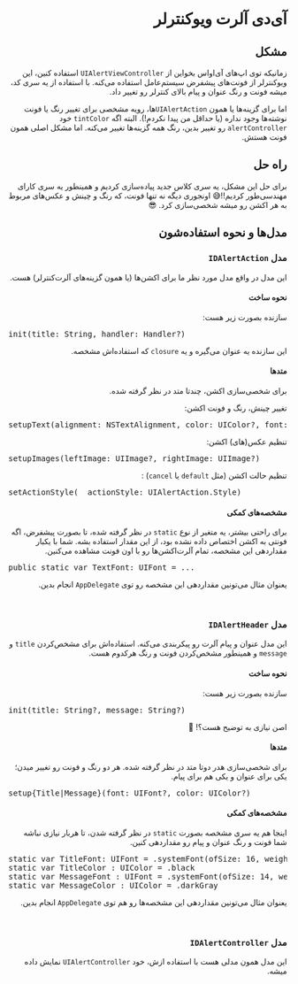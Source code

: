 <div dir='rtl'>

# آی‌دی آلرت ویوکنترلر



## مشکل
زمانیکه توی اپ‌های آی‌او‌اس بخواین از `UIAlertViewController` استفاده کنین، این ویوکنترلر از فونت‌های پیشفرض سیستم‌عامل استفاده می‌کنه. با استفاده از یه سری کد، میشه فونت و رنگ عنوان و پیام بالای کنترلر رو تغییر داد.

اما برای گزینه‌ها یا همون `UIAlertAction`ها، رویه مشخصی برای تغییر رنگ یا فونت نوشته‌ها وجود نداره (یا حداقل من پیدا نکردم!). البته اگه `tintColor` خود `alertController` رو تغییر بدین، رنگ همه گزینه‌ها تغییر می‌کنه. اما مشکل اصلی همون فونت هستش.

## راه حل
برای حل این مشکل، یه سری کلاس جدید پیاده‌سازی کردیم و همینطور یه سری کارای مهندسی‌طور کردیم!!😅 اونجوری دیگه نه تنها فونت، که رنگ و چینش و عکس‌های مربوط به هر اکشن رو میشه شخصی‌سازی کرد. 😎

## مدل‌ها و نحوه استفاده‌شون

### مدل `IDAlertAction`
این مدل در واقع مدل مورد نظر ما برای اکشن‌ها (یا همون گزینه‌های آلرت‌کنترلر) هست. 

#### نحوه ساخت
سازنده بصورت زیر هست:

<pre dir='ltr'>
init(title: String, handler: Handler?)
</pre>

این سازنده یه عنوان می‌گیره و یه `closure` که استفاده‌اش مشخصه.

#### متدها
برای شخصی‌سازی اکشن، چندتا متد در نظر گرفته شده.

تغییر چینش، رنگ و فونت اکشن:
<pre dir='ltr'>
setupText(alignment: NSTextAlignment, color: UIColor?, font: UIFont?)
</pre>

تنظیم عکس‌(های) اکشن:
<pre dir='ltr'>
setupImages(leftImage: UIImage?, rightImage: UIImage?)
</pre>

تنظیم حالت اکشن (مثل `default` یا `cancel`) :
<pre dir='ltr'>
setActionStyle(_ actionStyle: UIAlertAction.Style)
</pre>

#### مشخصه‌های کمکی
برای راحتی بیشتر، یه متغیر از نوع `static` در نظر گرفته شده، تا بصورت پیشفرض، اگه فونتی به اکشن اختصاص داده نشده بود، از این مقدار استفاده بشه. شما با یکبار مقداردهی این مشخصه، تمام آلرت‌اکشن‌ها رو با اون فونت مشاهده می‌کنین.

<pre dir='ltr'>
public static var TextFont: UIFont = ...
</pre>

یعنوان مثال می‌تونین مقداردهی این مشخصه رو توی `AppDelegate` انجام بدین.

<br>

### مدل `IDAlertHeader`
این مدل عنوان و پیام آلرت رو پیکربندی می‌کنه.
استفاده‌اش برای مشخص‌کردن `title` و `message` و همینطور مشخص‌کردن فونت و رنگ هرکدوم هست.

#### نحوه ساخت
سازنده بصورت زیر هست:

<pre dir='ltr'>
init(title: String?, message: String?)
</pre>

اصن نیازی به توضیح هست؟! 🤔

#### متدها
برای شخصی‌سازی هدر دوتا متد در نظر گرفته شده. هر دو رنگ و فونت رو تغییر میدن؛ یکی برای عنوان و یکی هم برای پیام.

<pre dir='ltr'>
setup{Title|Message}(font: UIFont?, color: UIColor?)
</pre>

#### مشخصه‌های کمکی
اینجا هم یه سری مشخصه بصورت `static` در نظر گرفته شدن، تا هربار نیازی نباشه شما فونت و رنگ عنوان و پیام رو مقداردهی کنین.

<pre dir='ltr'>
static var TitleFont: UIFont = .systemFont(ofSize: 16, weight: .bold)
static var TitleColor : UIColor = .black
static var MessageFont : UIFont = .systemFont(ofSize: 14, weight: .regular)
static var MessageColor : UIColor = .darkGray
</pre>

یعنوان مثال می‌تونین مقداردهی این مشخصه‌ها رو هم توی `AppDelegate` انجام بدین.

<br>

### مدل `IDAlertController`
این مدل همون مدلی هست با استفاده ازش، خود `UIAlertController` نمایش داده میشه.








</div>